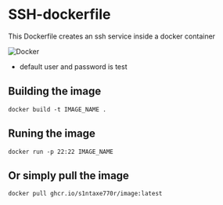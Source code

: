 # SSH-dockerfile

This Dockerfile creates an ssh service inside a docker container


![Docker](https://github.com/s1ntaxe770r/SSH-dockerfile/workflows/Docker/badge.svg)

* default user and password is test



## Building the image


` docker build -t IMAGE_NAME . ` 

## Runing the image 

` docker run -p 22:22 IMAGE_NAME `


## Or simply pull the image 

`docker pull ghcr.io/s1ntaxe770r/image:latest`

